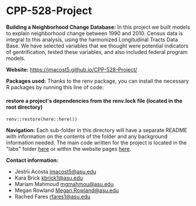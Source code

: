 # CPP-528-Project
**Building a Neighborhood Change Database:**
In this project we built models to explain neighborhood change between 1990 and 2010. Census data is integral to this analysis, using the harmonized Longitudinal Tracts Data Base. We have selected variables that we thought were potential indicators of gentrification, tested these variables, and also included federal program models. 

**Website:**
https://jmacost5.github.io/CPP-528-Project/

**Packages used:**
Thanks to the renv package, you can install the necessary R packages by running this line of code:
   #### restore a project's dependencies from the renv.lock file (located in the root directory)
    renv::restore(here::here())

**Navigation:**
Each sub-folder in this directory will have a separate README with information on the contents of the folder and any background information needed. The main code written for the project is located in the "labs" folder [here](https://github.com/jmacost5/CPP-528-Project/tree/main/labs) or within the website pages [here](https://github.com/jmacost5/CPP-528-Project/tree/main/analysis).

**Contact information:**
* Jestrii Acosta jmacost5@asu.edu
* Kara Brick kbrick1@asu.edu
* Mariam Mahmoud mgmahmou@asu.edu
* Megan Rowland Megan.Rowland@asu.edu
* Rached Fares rfares1@asu.edu
